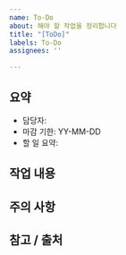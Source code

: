 ```yaml
---
name: To-Do
about: 해야 할 작업을 정리합니다
title: "[ToDo]"
labels: To-Do
assignees: ''

---
```


## 요약
- 담당자:
- 마감 기한: YY-MM-DD
- 할 일 요약:

## 작업 내용

## 주의 사항

## 참고 / 출처
